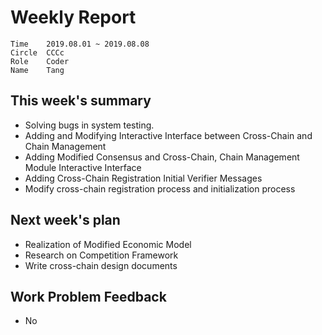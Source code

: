 # Weekly Report 
```
Time	2019.08.01 ~ 2019.08.08
Circle	CCCc
Role	Coder
Name	Tang
```
## This week's summary
- Solving bugs in system testing.
- Adding and Modifying Interactive Interface between Cross-Chain and Chain Management
- Adding Modified Consensus and Cross-Chain, Chain Management Module Interactive Interface
- Adding Cross-Chain Registration Initial Verifier Messages
- Modify cross-chain registration process and initialization process

## Next week's plan

-  Realization of Modified Economic Model
-  Research on Competition Framework
-  Write cross-chain design documents

## Work Problem Feedback
- No

